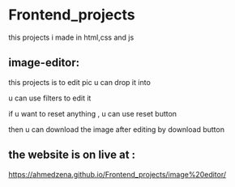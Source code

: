 # Frontend_projects


this projects i made in html,css and js 

## image-editor:
this projects is to edit pic u can drop it into

u can use filters to edit it 

if u want to reset anything , u can use reset button 

then u can download the image after editing by download button 

## the website is on live at :
https://ahmedzena.github.io/Frontend_projects/image%20editor/
